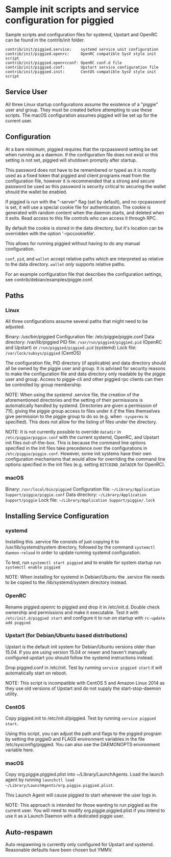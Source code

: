 Sample init scripts and service configuration for piggied
==========================================================

Sample scripts and configuration files for systemd, Upstart and OpenRC
can be found in the contrib/init folder.

    contrib/init/piggied.service:    systemd service unit configuration
    contrib/init/piggied.openrc:     OpenRC compatible SysV style init script
    contrib/init/piggied.openrcconf: OpenRC conf.d file
    contrib/init/piggied.conf:       Upstart service configuration file
    contrib/init/piggied.init:       CentOS compatible SysV style init script

Service User
---------------------------------

All three Linux startup configurations assume the existence of a "piggie" user
and group.  They must be created before attempting to use these scripts.
The macOS configuration assumes piggied will be set up for the current user.

Configuration
---------------------------------

At a bare minimum, piggied requires that the rpcpassword setting be set
when running as a daemon.  If the configuration file does not exist or this
setting is not set, piggied will shutdown promptly after startup.

This password does not have to be remembered or typed as it is mostly used
as a fixed token that piggied and client programs read from the configuration
file, however it is recommended that a strong and secure password be used
as this password is security critical to securing the wallet should the
wallet be enabled.

If piggied is run with the "-server" flag (set by default), and no rpcpassword is set,
it will use a special cookie file for authentication. The cookie is generated with random
content when the daemon starts, and deleted when it exits. Read access to this file
controls who can access it through RPC.

By default the cookie is stored in the data directory, but it's location can be overridden
with the option '-rpccookiefile'.

This allows for running piggied without having to do any manual configuration.

`conf`, `pid`, and `wallet` accept relative paths which are interpreted as
relative to the data directory. `wallet` *only* supports relative paths.

For an example configuration file that describes the configuration settings,
see contrib/debian/examples/piggie.conf.

Paths
---------------------------------

### Linux

All three configurations assume several paths that might need to be adjusted.

Binary:              /usr/bin/piggied
Configuration file:  /etc/piggie/piggie.conf
Data directory:      /var/lib/piggied
PID file:            `/var/run/piggied/piggied.pid` (OpenRC and Upstart) or `/run/piggied/piggied.pid` (systemd)
Lock file:           `/var/lock/subsys/piggied` (CentOS)

The configuration file, PID directory (if applicable) and data directory
should all be owned by the piggie user and group.  It is advised for security
reasons to make the configuration file and data directory only readable by the
piggie user and group.  Access to piggie-cli and other piggied rpc clients
can then be controlled by group membership.

NOTE: When using the systemd .service file, the creation of the aforementioned
directories and the setting of their permissions is automatically handled by
systemd. Directories are given a permission of 710, giving the piggie group
access to files under it _if_ the files themselves give permission to the
piggie group to do so (e.g. when `-sysperms` is specified). This does not allow
for the listing of files under the directory.

NOTE: It is not currently possible to override `datadir` in
`/etc/piggie/piggie.conf` with the current systemd, OpenRC, and Upstart init
files out-of-the-box. This is because the command line options specified in the
init files take precedence over the configurations in
`/etc/piggie/piggie.conf`. However, some init systems have their own
configuration mechanisms that would allow for overriding the command line
options specified in the init files (e.g. setting `BITCOIND_DATADIR` for
OpenRC).

### macOS

Binary:              `/usr/local/bin/piggied`
Configuration file:  `~/Library/Application Support/piggie/piggie.conf`
Data directory:      `~/Library/Application Support/piggie`
Lock file:           `~/Library/Application Support/piggie/.lock`

Installing Service Configuration
-----------------------------------

### systemd

Installing this .service file consists of just copying it to
/usr/lib/systemd/system directory, followed by the command
`systemctl daemon-reload` in order to update running systemd configuration.

To test, run `systemctl start piggied` and to enable for system startup run
`systemctl enable piggied`

NOTE: When installing for systemd in Debian/Ubuntu the .service file needs to be copied to the /lib/systemd/system directory instead.

### OpenRC

Rename piggied.openrc to piggied and drop it in /etc/init.d.  Double
check ownership and permissions and make it executable.  Test it with
`/etc/init.d/piggied start` and configure it to run on startup with
`rc-update add piggied`

### Upstart (for Debian/Ubuntu based distributions)

Upstart is the default init system for Debian/Ubuntu versions older than 15.04. If you are using version 15.04 or newer and haven't manually configured upstart you should follow the systemd instructions instead.

Drop piggied.conf in /etc/init.  Test by running `service piggied start`
it will automatically start on reboot.

NOTE: This script is incompatible with CentOS 5 and Amazon Linux 2014 as they
use old versions of Upstart and do not supply the start-stop-daemon utility.

### CentOS

Copy piggied.init to /etc/init.d/piggied. Test by running `service piggied start`.

Using this script, you can adjust the path and flags to the piggied program by
setting the piggieD and FLAGS environment variables in the file
/etc/sysconfig/piggied. You can also use the DAEMONOPTS environment variable here.

### macOS

Copy org.piggie.piggied.plist into ~/Library/LaunchAgents. Load the launch agent by
running `launchctl load ~/Library/LaunchAgents/org.piggie.piggied.plist`.

This Launch Agent will cause piggied to start whenever the user logs in.

NOTE: This approach is intended for those wanting to run piggied as the current user.
You will need to modify org.piggie.piggied.plist if you intend to use it as a
Launch Daemon with a dedicated piggie user.

Auto-respawn
-----------------------------------

Auto respawning is currently only configured for Upstart and systemd.
Reasonable defaults have been chosen but YMMV.
